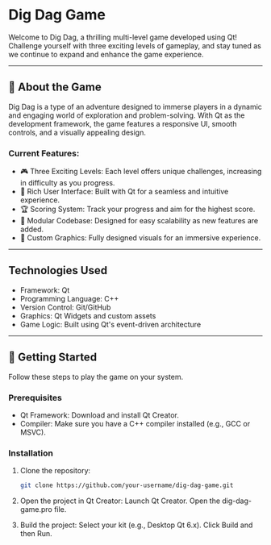 # Dig Dag Game
Welcome to Dig Dag, a thrilling multi-level game developed using Qt! Challenge yourself with three exciting levels of gameplay, and stay tuned as we continue to expand and enhance the game experience.

-----------------------------------------------------------------------------------

## 📖 About the Game
Dig Dag is a type of an adventure designed to immerse players in a dynamic and engaging world of exploration and problem-solving. With Qt as the development framework, the game features a responsive UI, smooth controls, and a visually appealing design.

### Current Features:
- 🎮 Three Exciting Levels: Each level offers unique challenges, increasing in difficulty as you progress.
- 🌟 Rich User Interface: Built with Qt for a seamless and intuitive experience.
- 🏆 Scoring System: Track your progress and aim for the highest score.
- 🚧 Modular Codebase: Designed for easy scalability as new features are added.
- 🎨 Custom Graphics: Fully designed visuals for an immersive experience.

-----------------------------------------------------------------------------------

## Technologies Used
- Framework: Qt
- Programming Language: C++
- Version Control: Git/GitHub
- Graphics: Qt Widgets and custom assets
- Game Logic: Built using Qt's event-driven architecture

-----------------------------------------------------------------------------------

## 🚀 Getting Started
Follow these steps to play the game on your system.

### Prerequisites
- Qt Framework: Download and install Qt Creator.
- Compiler: Make sure you have a C++ compiler installed (e.g., GCC or MSVC).

### Installation
1. Clone the repository:
   ```bash
   git clone https://github.com/your-username/dig-dag-game.git
   
2. Open the project in Qt Creator:
Launch Qt Creator.
Open the dig-dag-game.pro file.

3. Build the project:
Select your kit (e.g., Desktop Qt 6.x).
Click Build and then Run.




